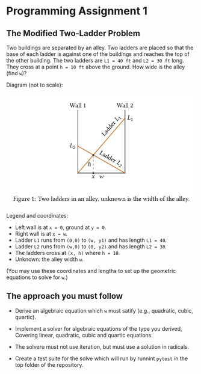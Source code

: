 # Programming Assignment 1

## The Modified Two-Ladder Problem

Two buildings are separated by an alley. Two ladders are placed so that the base of each ladder is against one of the buildings and reaches the top of the other building. The two ladders are `L1 = 40 ft` and `L2 = 30 ft` long. They cross at a point `h = 10 ft` above the ground. How wide is the alley (find `w`)?

Diagram (not to scale):

![Two ladders in an alley](TwoLadders.png)


Legend and coordinates:
- Left wall is at `x = 0`, ground at `y = 0`.
- Right wall is at `x = w`.
- Ladder `L1` runs from `(0,0)` to `(w, y1)` and has length `L1 = 40`.
- Ladder `L2` runs from `(w,0)` to `(0, y2)` and has length `L2 = 30`.
- The ladders cross at `(x, h)` where `h = 10`.
- Unknown: the alley width `w`.

(You may use these coordinates and lengths to set up the geometric equations to solve for `w`.)


## The approach you must follow

  * Derive an algebraic equation which `w` must satify (e.g., quadratic, cubic,
  quartic).
  
  * Implement a solver for algebraic equations of the type you derived,
  Covering linear, quadratic, cubic and quartic equations.

  * The solveru must not use iteration, but must use a solution
  in radicals. 
  
  * Create a test suite for the solve which will run by runnint `pytest`
  in the top folder of the repository.
  

  
  

